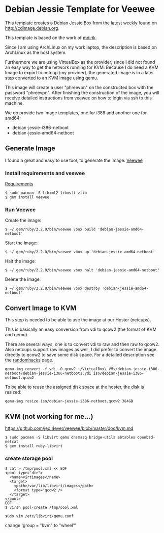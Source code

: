 # Debian Jessie Template for Veewee

This template creates a Debian Jessie Box from the latest weekly found on
http://cdimage.debian.org.

This template is based on the work of [mdirik](https://github.com/mdirik/veewee-templates).

Since I am using ArchLinux on my work laptop, the description is based on ArchLinux
as the host system.

Furthermore we are using VirtualBox as the provider, since I did not found an easy
way to get the network running for KVM. Because I do need a KVM Image to export
to netcup (my provider), the generated image is in a later step converted to an
KVM Image using qemu.

This image will create a user "phreevpn" on the constructed box with the password
"phreevpn". After finishing the construction of the image, you will receive detailed
instructions from veewee on how to login via ssh to this machine.

We do provide two image templates, one for i386 and another one for amd64:

* debian-jessie-i386-netboot
* debian-jessie-amd64-netboot

## Generate Image

I found a great and easy to use tool, to generate the image: [Veewee](https://github.com/jedi4ever/veewee)

### Install requirements and veewee

[Requirements](https://github.com/jedi4ever/veewee/blob/master/doc/requirements.md)

```
$ sudo pacman -S libxml2 libxslt zlib
$ gem install veewee
```

### Run Veewee

Create the image:

```
$ ~/.gem/ruby/2.2.0/bin/veewee vbox build 'debian-jessie-amd64-netboot'
```

Start the image:

```
$ ~/.gem/ruby/2.2.0/bin/veewee vbox up 'debian-jessie-amd64-netboot'
```

Halt the image:

```
$ ~/.gem/ruby/2.2.0/bin/veewee vbox halt 'debian-jessie-amd64-netboot'
```

Delete the image:

```
$ ~/.gem/ruby/2.2.0/bin/veewee vbox destroy 'debian-jessie-amd64-netboot'
```

## Convert Image to KVM

This step is needed to be able to use the image at our Hoster (netcups).

This is basically an easy conversion from vdi to qcow2 (the format of KVM and qemu).

There are several ways, one is to convert vdi to raw and then raw to qcow2. Also
netcups support raw images as well, I did prefer to convert the image directly to
qcow2 to save some disk space. For a detailed description see the [randomhacks](http://www.randomhacks.co.uk/how-to-convert-virtualbox-vdi-to-kvm-qcow2/) page.

```
qemu-img convert -f vdi -O qcow2 ~/VirtualBox\ VMs/debian-jessie-i386-netboot/debian-jessie-i386-netboot1.vdi iso/debian-jessie-i386-netboot.qcow2
```

To be able to reuse the assigned disk space at the hoster, the disk is resized:

```
qemu-img resize iso/debian-jessie-i386-netboot.qcow2 384GB
```

## KVM (not working for me...)

https://github.com/jedi4ever/veewee/blob/master/doc/kvm.md

```
$ sudo pacman -S libvirt qemu dnsmasq bridge-utils ebtables openbsd-netcat
$ gem install ruby-libvirt
```


### create storage pool

```
$ cat > /tmp/pool.xml << EOF
<pool type="dir">
  <name>virtimages</name>
  <target>
    <path>/var/lib/libvirt/images</path>
    <format type='qcow2'/>
  </target>
</pool>
EOF
$ virsh pool-create /tmp/pool.xml
```

```
sudo vim /etc/libvirt/qemu.conf
```

change 'group = "kvm" to "wheel"'


